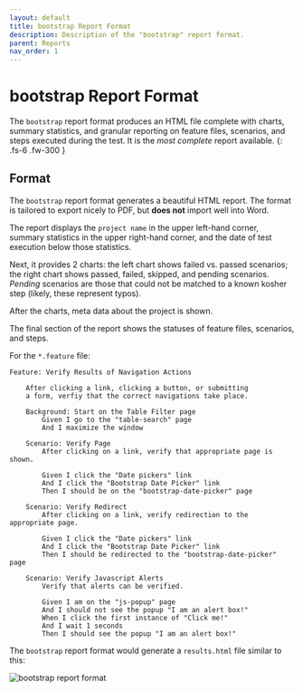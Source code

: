 ```yaml
---
layout: default
title: bootstrap Report Format
description: Description of the "bootstrap" report format.
parent: Reports
nav_order: 1
---
```


# bootstrap Report Format

The `bootstrap` report format produces an HTML file complete with charts, summary statistics, and granular reporting on feature files, scenarios, and steps executed during the test. It is the _most complete_ report available.
{: .fs-6 .fw-300 }

## Format

The `bootstrap` report format generates a beautiful HTML report. The format is tailored to export nicely to PDF, but **does not** import well into Word.

The report displays the `project name` in the upper left-hand corner, summary statistics in the upper right-hand corner, and the date of test execution below those statistics.

Next, it provides 2 charts: the left chart shows failed vs. passed scenarios; the right chart shows passed, failed, skipped, and pending scenarios. _Pending_ scenarios are those that could not be matched to a known kosher step (likely, these represent typos).

After the charts, meta data about the project is shown.

The final section of the report shows the statuses of feature files, scenarios, and steps.

For the `*.feature` file:

```gherkin
Feature: Verify Results of Navigation Actions

    After clicking a link, clicking a button, or submitting
    a form, verfiy that the correct navigations take place.

    Background: Start on the Table Filter page
        Given I go to the "table-search" page
        And I maximize the window

    Scenario: Verify Page
        After clicking on a link, verify that appropriate page is shown.

        Given I click the "Date pickers" link
        And I click the "Bootstrap Date Picker" link
        Then I should be on the "bootstrap-date-picker" page

    Scenario: Verify Redirect
        After clicking on a link, verify redirection to the appropriate page.

        Given I click the "Date pickers" link
        And I click the "Bootstrap Date Picker" link
        Then I should be redirected to the "bootstrap-date-picker" page

    Scenario: Verify Javascript Alerts
        Verify that alerts can be verified.

        Given I am on the "js-popup" page
        And I should not see the popup "I am an alert box!"
        When I click the first instance of "Click me!"
        And I wait 1 seconds
        Then I should see the popup "I am an alert box!"
```

The `bootstrap` report format would generate a `results.html` file similar to this:

![bootstrap report format]({{site.baseurl}}/assets/images/bootstrap.png)